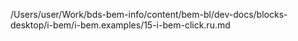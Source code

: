 /Users/user/Work/bds-bem-info/content/bem-bl/dev-docs/blocks-desktop/i-bem/i-bem.examples/15-i-bem-click.ru.md